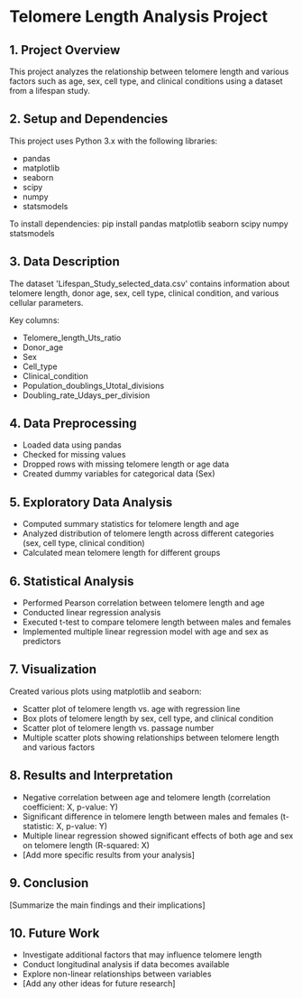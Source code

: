 # Telomere Length Analysis Project

## 1. Project Overview
This project analyzes the relationship between telomere length and various factors such as age, sex, cell type, and clinical conditions using a dataset from a lifespan study.

## 2. Setup and Dependencies
This project uses Python 3.x with the following libraries:
- pandas
- matplotlib
- seaborn
- scipy
- numpy
- statsmodels

To install dependencies:
pip install pandas matplotlib seaborn scipy numpy statsmodels

## 3. Data Description
The dataset 'Lifespan_Study_selected_data.csv' contains information about telomere length, donor age, sex, cell type, clinical condition, and various cellular parameters.

Key columns:
- Telomere_length_Uts_ratio
- Donor_age
- Sex
- Cell_type
- Clinical_condition
- Population_doublings_Utotal_divisions
- Doubling_rate_Udays_per_division

## 4. Data Preprocessing
- Loaded data using pandas
- Checked for missing values
- Dropped rows with missing telomere length or age data
- Created dummy variables for categorical data (Sex)

## 5. Exploratory Data Analysis
- Computed summary statistics for telomere length and age
- Analyzed distribution of telomere length across different categories (sex, cell type, clinical condition)
- Calculated mean telomere length for different groups

## 6. Statistical Analysis
- Performed Pearson correlation between telomere length and age
- Conducted linear regression analysis
- Executed t-test to compare telomere length between males and females
- Implemented multiple linear regression model with age and sex as predictors

## 7. Visualization
Created various plots using matplotlib and seaborn:
- Scatter plot of telomere length vs. age with regression line
- Box plots of telomere length by sex, cell type, and clinical condition
- Scatter plot of telomere length vs. passage number
- Multiple scatter plots showing relationships between telomere length and various factors

## 8. Results and Interpretation
- Negative correlation between age and telomere length (correlation coefficient: X, p-value: Y)
- Significant difference in telomere length between males and females (t-statistic: X, p-value: Y)
- Multiple linear regression showed significant effects of both age and sex on telomere length (R-squared: X)
- [Add more specific results from your analysis]

## 9. Conclusion
[Summarize the main findings and their implications]

## 10. Future Work
- Investigate additional factors that may influence telomere length
- Conduct longitudinal analysis if data becomes available
- Explore non-linear relationships between variables
- [Add any other ideas for future research]
